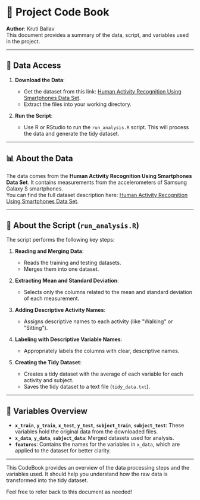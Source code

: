 # 📖 Project Code Book

**Author**: Kruti Ballav  
This document provides a summary of the data, script, and variables used in the project.

---

## 📂 Data Access

1. **Download the Data**:
   - Get the dataset from this link: [Human Activity Recognition Using Smartphones Data Set](http://archive.ics.uci.edu/ml/datasets/Human+Activity+Recognition+Using+Smartphones).
   - Extract the files into your working directory.

2. **Run the Script**:
   - Use R or RStudio to run the `run_analysis.R` script. This will process the data and generate the tidy dataset.

---

## 📊 About the Data

The data comes from the **Human Activity Recognition Using Smartphones Data Set**. It contains measurements from the accelerometers of Samsung Galaxy S smartphones.  
You can find the full dataset description here: [Human Activity Recognition Using Smartphones Data Set](http://archive.ics.uci.edu/ml/datasets/Human+Activity+Recognition+Using+Smartphones).

---

## 🔧 About the Script (`run_analysis.R`)

The script performs the following key steps:

1. **Reading and Merging Data**:
   - Reads the training and testing datasets.
   - Merges them into one dataset.

2. **Extracting Mean and Standard Deviation**:
   - Selects only the columns related to the mean and standard deviation of each measurement.

3. **Adding Descriptive Activity Names**:
   - Assigns descriptive names to each activity (like "Walking" or "Sitting").

4. **Labeling with Descriptive Variable Names**:
   - Appropriately labels the columns with clear, descriptive names.

5. **Creating the Tidy Dataset**:
   - Creates a tidy dataset with the average of each variable for each activity and subject.
   - Saves the tidy dataset to a text file (`tidy_data.txt`).

---

## 📝 Variables Overview

- **`x_train`**, **`y_train`**, **`x_test`**, **`y_test`**, **`subject_train`**, **`subject_test`**: These variables hold the original data from the downloaded files.
- **`x_data`**, **`y_data`**, **`subject_data`**: Merged datasets used for analysis.
- **`features`**: Contains the names for the variables in `x_data`, which are applied to the dataset for better clarity.

---

This CodeBook provides an overview of the data processing steps and the variables used. It should help you understand how the raw data is transformed into the tidy dataset. 

Feel free to refer back to this document as needed!
